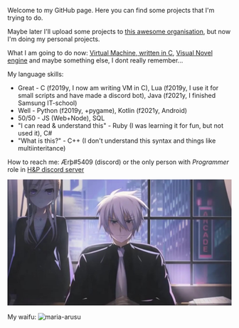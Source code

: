 Welcome to my GitHub page. Here you can find some projects that I'm trying to do. 

Maybe later I'll upload some projects to [this awesome organisation](https://github.com/HikkaAndProgrammer), but now I'm doing my personal projects. 

What I am going to do now: [Virtual Machine, written in C](https://github.com/AlmiriQ/LIVM), [Visual Novel engine]() and maybe something else, I dont really remember...

My language skills:
+ Great - C (f2019y, I now am writing VM in C), Lua (f2019y, I use it for small scripts and have made a discord bot), Java (f2021y, I finished Samsung IT-school)
+ Well - Python (f2019y, +pygame), Kotlin (f2021y, Android)
+ 50/50 - JS (Web+Node), SQL
+ "I can read & understand this" - Ruby (I was learning it for fun, but not used it), C#
+ "What is this?" - C++ (I don't understand this syntax and things like multiinteritance)

How to reach me: Ærþ#5409 (discord) or the only person with *Programmer* role in [H&P discord server](https://discord.gg/Gczp7G6u9W)

![almiriq](https://github.com/AlmiriQ/AlmiriQ/raw/main/gh.jpg)

My waifu:
![maria-arusu](https://github.com/AlmiriQ/Discord-Maria-Arusu/raw/main/System%CE%B1/data/MariaArusu.webp)
